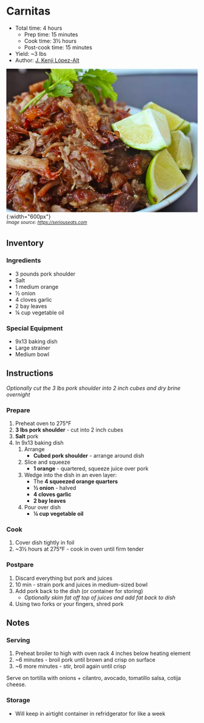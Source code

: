 # Carnitas

- Total time: 4 hours
    - Prep time: 15 minutes
    - Cook time: 3½ hours
    - Post-cook time: 15 minutes
- Yield: ~3 lbs
- Author: [J. Kenji López-Alt](https://www.seriouseats.com/no-waste-tacos-de-carnitas-with-salsa-verde-recipe)

![](./hero.jpg){:width="600px"}
<br />
_<sup>Image source: <https://seriouseats.com></sup>_

## Inventory

### Ingredients

- 3 pounds pork shoulder
- Salt
- 1 medium orange
- ½ onion
- 4 cloves garlic
- 2 bay leaves
- ¼ cup vegetable oil

### Special Equipment

- 9x13 baking dish
- Large strainer
- Medium bowl

## Instructions

_Optionally cut the 3 lbs pork shoulder into 2 inch cubes and dry brine overnight_

### Prepare

1. Preheat oven to 275°F
1. **3 lbs pork shoulder** - cut into 2 inch cubes
1. **Salt** pork
1. In 9x13 baking dish
    1. Arrange
        - **Cubed pork shoulder** - arrange around dish
    1. Slice and squeeze
        - **1 orange** - quartered, squeeze juice over pork
    1. Wedge into the dish in an even layer:
        - The **4 squeezed orange quarters**
        - **½ onion** - halved
        - **4 cloves garlic**
        - **2 bay leaves**
    1. Pour over dish
        - **¼ cup vegetable oil**

### Cook

1. Cover dish tightly in foil
1. ~3½ hours at 275°F - cook in oven until firm tender

### Postpare

1. Discard everything but pork and juices
1. 10 min - strain pork and juices in medium-sized bowl
1. Add pork back to the dish (or container for storing)
    - _Optionally skim fat off top of juices and add fat back to dish_
1. Using two forks or your fingers, shred pork

## Notes

### Serving

1. Preheat broiler to high with oven rack 4 inches below heating element
1. ~6 minutes - broil pork until brown and crisp on surface
1. ~6 more minutes - stir, broil again until crisp

Serve on tortilla with onions + cilantro, avocado, tomatillo salsa, cotija cheese.

### Storage

- Will keep in airtight container in refridgerator for like a week
